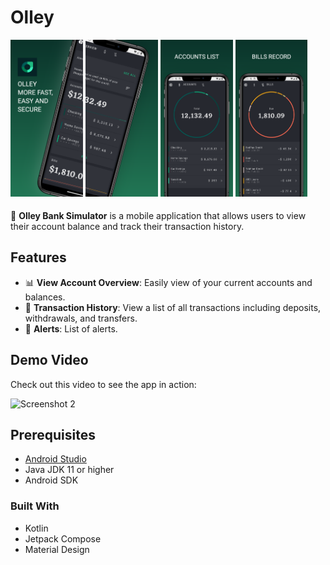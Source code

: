 # Olley

<div style="isplay: flex; flex-wrap: wrap; justify-content: space-between;">
    <img src="Screenshots/Apple iPhone 11 Pro Max Screenshot 1.png" width="23%" style="margin-bottom: 1%;"/>
    <img src="Screenshots/Apple iPhone 11 Pro Max Screenshot 2.png" width="23%" style="margin-bottom: 1%;"/>
    <img src="Screenshots/Apple iPhone 11 Pro Max Screenshot 3.png" width="23%" style="margin-bottom: 1%;"/>
    <img src="Screenshots/Apple iPhone 11 Pro Max Screenshot 4.png" width="23%" style="margin-bottom: 1%;"/>
</div>

🚀 **Olley Bank Simulator** is a mobile application that allows users to view their account balance
and track their transaction history.

## Features

- 📊 **View Account Overview**: Easily view of your current accounts and balances.
- 📜 **Transaction History**: View a list of all transactions including deposits, withdrawals, and
  transfers.
- 🔔 **Alerts**: List of alerts.

## Demo Video

Check out this video to see the app in action:

<img src="Screenshots/Demo.gif" alt="Screenshot 2" width="220"/>

## Prerequisites

- [Android Studio](https://developer.android.com/studio)
- Java JDK 11 or higher
- Android SDK

### Built With
- Kotlin
- Jetpack Compose
- Material Design


